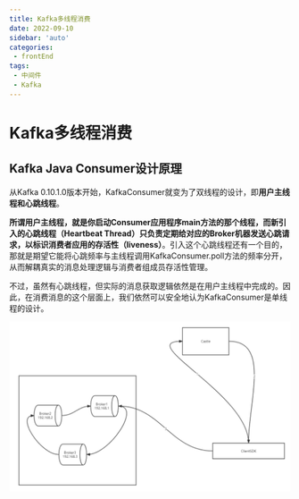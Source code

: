 ```yaml
---
title: Kafka多线程消费
date: 2022-09-10
sidebar: 'auto'
categories:
 - frontEnd
tags:
 - 中间件
 - Kafka
---
```


# Kafka多线程消费

## Kafka Java Consumer设计原理

从Kafka 0.10.1.0版本开始，KafkaConsumer就变为了双线程的设计，即**用户主线程和心跳线程**。

**所谓用户主线程，就是你启动Consumer应用程序main方法的那个线程，而新引入的心跳线程（Heartbeat Thread）只负责定期给对应的Broker机器发送心跳请求，以标识消费者应用的存活性（liveness）**。引入这个心跳线程还有一个目的，那就是期望它能将心跳频率与主线程调用KafkaConsumer.poll方法的频率分开，从而解耦真实的消息处理逻辑与消费者组成员存活性管理。

不过，虽然有心跳线程，但实际的消息获取逻辑依然是在用户主线程中完成的。因此，在消费消息的这个层面上，我们依然可以安全地认为KafkaConsumer是单线程的设计。





![adp](../../../.vuepress/public/image/Kafka.png)



